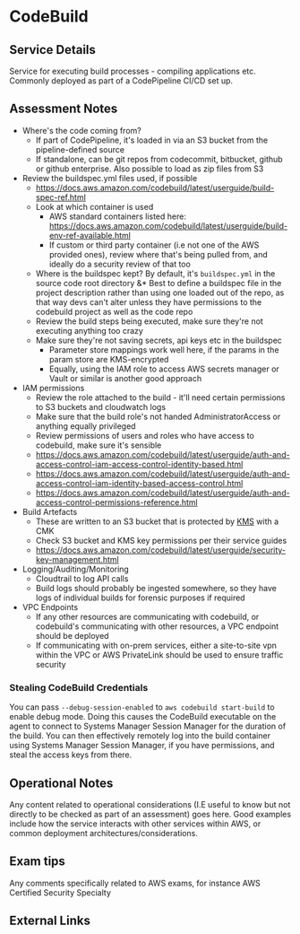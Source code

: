 # CodeBuild

## Service Details

Service for executing build processes - compiling applications etc. Commonly deployed as part of a CodePipeline CI/CD set up.

## Assessment Notes

* Where's the code coming from?
  * If part of CodePipeline, it's loaded in via an S3 bucket from the pipeline-defined source
  * If standalone, can be git repos from codecommit, bitbucket, github or github enterprise. Also possible to load as zip files from S3
* Review the buildspec.yml files used, if possible
  * <https://docs.aws.amazon.com/codebuild/latest/userguide/build-spec-ref.html>
  * Look at which container is used
    * AWS standard containers listed here: <https://docs.aws.amazon.com/codebuild/latest/userguide/build-env-ref-available.html>
    * If custom or third party container (i.e not one of the AWS provided ones), review where that's being pulled from, and ideally do a security review of that too
  * Where is the buildspec kept? By default, it's `buildspec.yml` in the source code root directory
        &* Best to define a buildspec file in the project description rather than using one loaded out of the repo, as that way devs can't alter unless they have permissions to the codebuild project as well as the code repo
  * Review the build steps being executed, make sure they're not executing anything too crazy
  * Make sure they're not saving secrets, api keys etc in the buildspec
    * Parameter store mappings work well here, if the params in the param store are KMS-encrypted
    * Equally, using the IAM role to access AWS secrets manager or Vault or similar is another good approach
* IAM permissions
  * Review the role attached to the build - it'll need certain permissions to S3 buckets and cloudwatch logs
  * Make sure that the build role's not handed AdministratorAccess or anything equally privileged
  * Review permissions of users and roles who have access to codebuild, make sure it's sensible
  * <https://docs.aws.amazon.com/codebuild/latest/userguide/auth-and-access-control-iam-access-control-identity-based.html>
  * <https://docs.aws.amazon.com/codebuild/latest/userguide/auth-and-access-control-iam-identity-based-access-control.html>
  * <https://docs.aws.amazon.com/codebuild/latest/userguide/auth-and-access-control-permissions-reference.html>
* Build Artefacts
  * These are written to an S3 bucket that is protected by [KMS](./KMS) with a CMK
  * Check S3 bucket and KMS key permissions per their service guides
  * <https://docs.aws.amazon.com/codebuild/latest/userguide/security-key-management.html>
* Logging/Auditing/Monitoring
  * Cloudtrail to log API calls
  * Build logs should probably be ingested somewhere, so they have logs of individual builds for forensic purposes if required
* VPC Endpoints
  * If any other resources are communicating with codebuild, or codebuild's communicating with other resources, a VPC endpoint should be deployed
  * If communicating with on-prem services, either a site-to-site vpn within the VPC or AWS PrivateLink should be used to ensure traffic security

### Stealing CodeBuild Credentials

You can pass `--debug-session-enabled` to `aws codebuild start-build` to enable debug mode. Doing this causes the CodeBuild executable on the agent to connect to Systems Manager Session Manager for the duration of the build. You can then effectively remotely log into the build container using Systems Manager Session Manager, if you have permissions, and steal the access keys from there.

## Operational Notes

Any content related to operational considerations (I.E useful to know but not directly to be checked as part of an assessment) goes here. Good examples include how the service interacts with other services within AWS, or common deployment architectures/considerations.

## Exam tips

Any comments specifically related to AWS exams, for instance AWS Certified Security Specialty

## External Links
